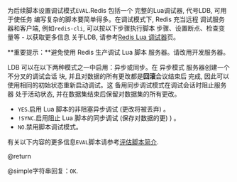 为后续脚本设置调试模式`EVAL`.Redis 包括一个
完整的Lua调试器, 代号LDB, 可用于使任务
编写复杂的脚本要简单得多。在调试模式下, Redis 充当远程
调试服务器和客户端, 例如`redis-cli`, 可以按以下步骤执行脚本
步骤、设置断点、检查变量等 - 以获取更多信息
关于LDB, 请参考[Redis Lua 调试器](/topics/ldb)页。

**重要提示：**避免使用 Redis 生产调试 Lua 脚本
服务器。请改用开发服务器。

LDB 可以在以下两种模式之一中启用：异步或同步。在
异步模式 服务器创建一个不分叉的调试会话
块, 并且对数据的所有更改都是**回滚**会议结束后
完成, 因此可以使用相同的初始状态重新启动调试。这
备用同步调试模式在调试会话时阻止服务器
处于活动状态, 并在数据集结束后保留对数据集的所有更改。

*   `YES`.启用 Lua 脚本的非阻塞异步调试 (更改将被丢弃) 。
*   `!SYNC`.启用阻止 Lua 脚本的同步调试 (保存对数据的更) ) 。
*   `NO`.禁用脚本调试模式。

有关以下内容的更多信息`EVAL`脚本请参考[评估脚本简介](/topics/eval-intro).

@return

@simple字符串回复：`OK`.
